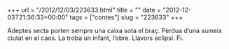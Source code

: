 +++
url = "/2012/12/03/223633.html"
title = ""
date = "2012-12-03T21:36:33+00:00"
tags = ["contes"]
slug = "223633"
+++

Adeptes secta porten sempre una caixa sota el braç. Pèrdua d’una sumeix ciutat en el caos. La troba un infant, l’obre. Llavors eclipsi. Fi.

